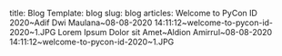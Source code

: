 title: Blog 
Template: blog
slug: blog
articles: Welcome to PyCon ID 2020~Adif Dwi Maulana~08-08-2020 14:11:12~welcome-to-pycon-id-2020~1.JPG
    Lorem Ipsum Dolor sit Amet~Aldion Amirrul~08-08-2020 14:11:12~welcome-to-pycon-id-2020~1.JPG